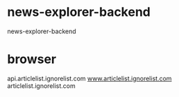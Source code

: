 # news-explorer-backend

news-explorer-backend

# browser

api.articlelist.ignorelist.com
www.articlelist.ignorelist.com
articlelist.ignorelist.com
